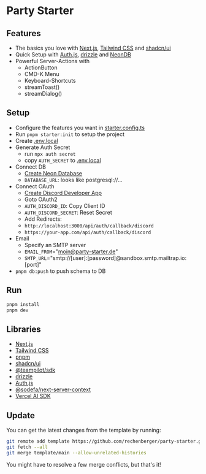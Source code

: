 # Party Starter

## Features

- The basics you love with [Next.js](https://nextjs.org/), [Tailwind CSS](https://tailwindcss.com/) and [shadcn/ui](https://ui.shadcn.com/)
- Quick Setup with [Auth.js](https://authjs.dev/), [drizzle](https://orm.drizzle.team/) and [NeonDB](https://neon.tech)
- Powerful Server-Actions with
  - ActionButton
  - CMD-K Menu
  - Keyboard-Shortcuts
  - streamToast()
  - streamDialog()

## Setup

- Configure the features you want in [starter.config.ts](src/lib/starter.config.ts)
- Run `pnpm starter:init` to setup the project
- Create [.env.local](.env.local)
- Generate Auth Secret
  - run `npx auth secret`
  - copy `AUTH_SECRET` to [.env.local](.env.local)
- Connect DB
  - [Create Neon Database](https://console.neon.tech/app/projects)
  - `DATABASE_URL`: looks like postgresql://...
- Connect OAuth
  - [Create Discord Developer App](https://discord.com/developers/applications)
  - Goto OAuth2
  - `AUTH_DISCORD_ID`: Copy Client ID
  - `AUTH_DISCORD_SECRET`: Reset Secret
  - Add Redirects:
  - `http://localhost:3000/api/auth/callback/discord`
  - `https://your-app.com/api/auth/callback/discord`
- Email
  - Specify an SMTP server
  - `EMAIL_FROM`="moin@party-starter.de"
  - `SMTP_URL`="smtp://[user]:[password]@sandbox.smtp.mailtrap.io:[port]"
- `pnpm db:push` to push schema to DB

## Run

```bash
pnpm install
pnpm dev
```

## Libraries

- [Next.js](https://nextjs.org/)
- [Tailwind CSS](https://tailwindcss.com/)
- [pnpm](https://pnpm.io/)
- [shadcn/ui](https://ui.shadcn.com/)
- [@teampilot/sdk](https://sdk.teampilot.ai/)
- [drizzle](https://orm.drizzle.team/)
- [Auth.js](https://authjs.dev/)
- [@sodefa/next-server-context](https://github.com/rechenberger/next-server-context)
- [Vercel AI SDK](https://sdk.vercel.ai/docs)

## Update

You can get the latest changes from the template by running:

```bash
git remote add template https://github.com/rechenberger/party-starter.git
git fetch --all
git merge template/main --allow-unrelated-histories
```

You might have to resolve a few merge conflicts, but that's it!
